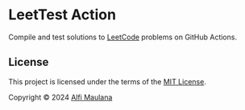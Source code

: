 # LeetTest Action

Compile and test solutions to [LeetCode](https://leetcode.com/) problems on GitHub Actions.

## License

This project is licensed under the terms of the [MIT License](./LICENSE).

Copyright © 2024 [Alfi Maulana](https://github.com/threeal/)
